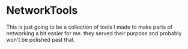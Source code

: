 # NetworkTools
This is just going to be a collection of tools I made to make parts of networking a bit easier for me. they served their purpose and probably won't be polished past that.
